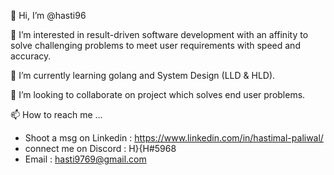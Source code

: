 👋 Hi, I’m @hasti96

👀 I’m interested in result-driven software development with an affinity to solve challenging problems to meet user requirements with speed and accuracy.

🌱 I’m currently learning golang and System Design (LLD & HLD).

💞️ I’m looking to collaborate on project which solves end user problems.

📫 How to reach me ...
  - Shoot a msg on Linkedin : https://www.linkedin.com/in/hastimal-paliwal/
  - connect me on Discord : H}{H#5968
  - Email : hasti9769@gmail.com
